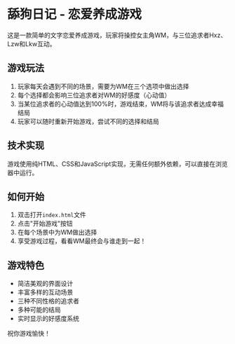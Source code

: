 # 舔狗日记 - 恋爱养成游戏

这是一款简单的文字恋爱养成游戏，玩家将操控女主角WM，与三位追求者Hxz、Lzw和Lkw互动。

## 游戏玩法

1. 玩家每天会遇到不同的场景，需要为WM在三个选项中做出选择
2. 每个选择都会影响三位追求者对WM的好感度（心动值）
3. 当某位追求者的心动值达到100%时，游戏结束，WM将与该追求者达成幸福结局
4. 玩家可以随时重新开始游戏，尝试不同的选择和结局

## 技术实现

游戏使用纯HTML、CSS和JavaScript实现，无需任何额外依赖，可以直接在浏览器中运行。

## 如何开始

1. 双击打开`index.html`文件
2. 点击"开始游戏"按钮
3. 在每个场景中为WM做出选择
4. 享受游戏过程，看看WM最终会与谁走到一起！

## 游戏特色

- 简洁美观的界面设计
- 丰富多样的互动场景
- 三种不同性格的追求者
- 多种可能的结局
- 实时显示的好感度系统

祝你游戏愉快！
